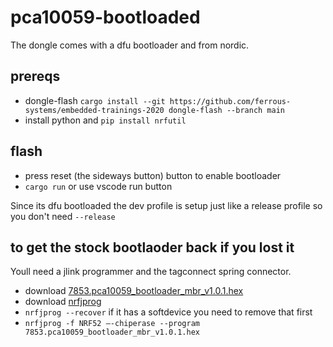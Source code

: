 # pca10059-bootloaded

The dongle comes with a dfu bootloader and from nordic.

## prereqs

* dongle-flash `cargo install --git https://github.com/ferrous-systems/embedded-trainings-2020 dongle-flash --branch main`
* install python and `pip install nrfutil`

## flash

* press reset (the sideways button) button to enable bootloader
* `cargo run` or use vscode run button

Since its dfu bootloaded the dev profile is setup just like a release profile so you don't need `--release`

## to get the stock bootlaoder back if you lost it

Youll need a jlink programmer and the tagconnect spring connector.

* download [7853.pca10059_bootloader_mbr_v1.0.1.hex](https://devzone.nordicsemi.com/f/nordic-q-a/40924/how-can-i-restore-the-original-bootloader-of-a-pca10059)
* download [nrfjprog](https://www.nordicsemi.com/Software-and-tools/Development-Tools/nRF-Command-Line-Tools)
* `nrfjprog --recover` if it has a softdevice you need to remove that first
* `nrfjprog -f NRF52 –-chiperase --program 7853.pca10059_bootloader_mbr_v1.0.1.hex`
